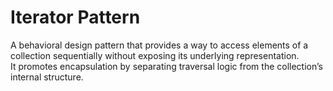 # Iterator Pattern

A behavioral design pattern that provides a way to access elements of a collection sequentially without exposing its underlying representation.  
It promotes encapsulation by separating traversal logic from the collection’s internal structure.
